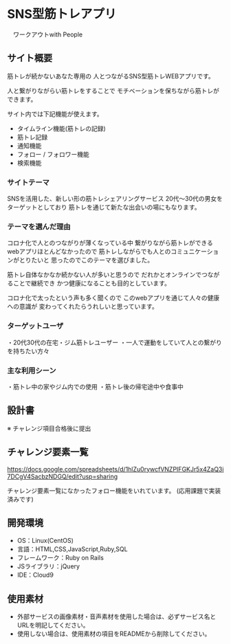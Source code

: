 # SNS型筋トレアプリ
　ワークアウトwith People

## サイト概要
筋トレが続かないあなた専用の
人とつながるSNS型筋トレWEBアプリです。

人と繋がりながらい筋トレをすることで
モチベーションを保ちながら筋トレができます。

サイト内では下記機能が使えます。

- タイムライン機能(筋トレの記録)
- 筋トレ記録
- 通知機能
- フォロー / フォロワー機能
- 検索機能

### サイトテーマ
SNSを活用した、新しい形の筋トレシェアリングサービス
  20代～30代の男女をターゲットとしており
  筋トレを通じて新たな出会いの場にもなります。

### テーマを選んだ理由
コロナ化で人とのつながりが薄くなっている中
繋がりながら筋トレができるwebアプリほとんどなかったので
筋トレしながらでも人とのコミュニケーションがとりたいと
思ったのでこのテーマを選びました。

筋トレ自体なかなか続かない人が多いと思うので
だれかとオンラインでつながることで継続でき
かつ健康になることも目的としています。

コロナ化で太ったという声も多く聞くので
このwebアプリを通じて人々の健康への意識が
変わってくれたらうれしいと思っています。

### ターゲットユーザ
・20代30代の在宅・ジム筋トレユーザー
・一人で運動をしていて人との繋がりを持ちたい方々

### 主な利用シーン
・筋トレ中の家やジム内での使用
・筋トレ後の帰宅途中や食事中

## 設計書
※ チャレンジ項目合格後に提出


## チャレンジ要素一覧
https://docs.google.com/spreadsheets/d/1hlZu0rywcfVNZPIFGKJr5x4ZaQ3i7DCgV4SacbzNDGQ/edit?usp=sharing

チャレンジ要素一覧になかったフォロー機能をいれています。
(応用課題で実装済みです)

## 開発環境
- OS：Linux(CentOS)
- 言語：HTML,CSS,JavaScript,Ruby,SQL
- フレームワーク：Ruby on Rails
- JSライブラリ：jQuery
- IDE：Cloud9

## 使用素材
- 外部サービスの画像素材・音声素材を使用した場合は、必ずサービス名とURLを明記してください。
- 使用しない場合は、使用素材の項目をREADMEから削除してください。
